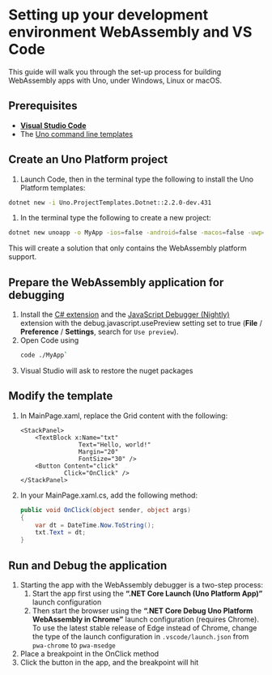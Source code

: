 # Setting up your development environment WebAssembly and VS Code

This guide will walk you through the set-up process for building WebAssembly apps with Uno, under Windows, Linux or macOS.

## Prerequisites
* [**Visual Studio Code**](https://code.visualstudio.com/)
* The [Uno command line templates](Uno.ProjectTemplates.Dotnet)

## Create an Uno Platform project

1. Launch Code, then in the terminal type the following to install the Uno Platform templates:
```bash
dotnet new -i Uno.ProjectTemplates.Dotnet::2.2.0-dev.431
```
1. In the terminal type the following to create a new project:
```bash
dotnet new unoapp -o MyApp -ios=false -android=false -macos=false -uwp=false --vscodeWasm
```

This will create a solution that only contains the WebAssembly platform support.

## Prepare the WebAssembly application for debugging

1. Install the [C# extension](https://marketplace.visualstudio.com/items?itemName=ms-dotnettools.csharp) and the [JavaScript Debugger (Nightly)](https://marketplace.visualstudio.com/items?itemName=ms-vscode.js-debug-nightly) extension with the debug.javascript.usePreview setting set to true (**File** / **Preference** / **Settings**, search for `Use preview`).
1. Open Code using
    ```bash
    code ./MyApp`
    ```
1. Visual Studio will ask to restore the nuget packages


## Modify the template
1. In MainPage.xaml, replace the Grid content with the following:
    ```xaml
    <StackPanel> 
        <TextBlock x:Name="txt" 
                    Text="Hello, world!" 
                    Margin="20" 
                    FontSize="30" /> 
        <Button Content="click" 
                Click="OnClick" /> 
    </StackPanel>
    ```
1. In your MainPage.xaml.cs, add the following method:
    ```csharp
    public void OnClick(object sender, object args) 
    { 
        var dt = DateTime.Now.ToString(); 
        txt.Text = dt; 
    }
    ```

## Run and Debug the application

1. Starting the app with the WebAssembly debugger is a two-step process:
    1. Start the app first using the **“.NET Core Launch (Uno Platform App)”** launch configuration
    1. Then start the browser using the **“.NET Core Debug Uno Platform WebAssembly in Chrome”** launch configuration (requires Chrome). To use the latest stable release of Edge instead of Chrome, change the type of the launch configuration in `.vscode/launch.json` from `pwa-chrome` to `pwa-msedge`
1. Place a breakpoint in the OnClick method
1. Click the button in the app, and the breakpoint will hit